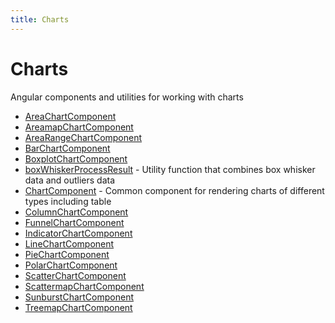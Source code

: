 ```yaml
---
title: Charts
---
```


# Charts

Angular components and utilities for working with charts

- [AreaChartComponent](class.AreaChartComponent.md)
- [AreamapChartComponent](class.AreamapChartComponent.md)
- [AreaRangeChartComponent](class.AreaRangeChartComponent.md) <Badge type="beta" text="Beta" />
- [BarChartComponent](class.BarChartComponent.md)
- [BoxplotChartComponent](class.BoxplotChartComponent.md)
- [boxWhiskerProcessResult](function.boxWhiskerProcessResult.md) - Utility function that combines box whisker data and outliers data
- [ChartComponent](class.ChartComponent.md) - Common component for rendering charts of different types including table
- [ColumnChartComponent](class.ColumnChartComponent.md)
- [FunnelChartComponent](class.FunnelChartComponent.md)
- [IndicatorChartComponent](class.IndicatorChartComponent.md)
- [LineChartComponent](class.LineChartComponent.md)
- [PieChartComponent](class.PieChartComponent.md)
- [PolarChartComponent](class.PolarChartComponent.md)
- [ScatterChartComponent](class.ScatterChartComponent.md)
- [ScattermapChartComponent](class.ScattermapChartComponent.md)
- [SunburstChartComponent](class.SunburstChartComponent.md)
- [TreemapChartComponent](class.TreemapChartComponent.md)
